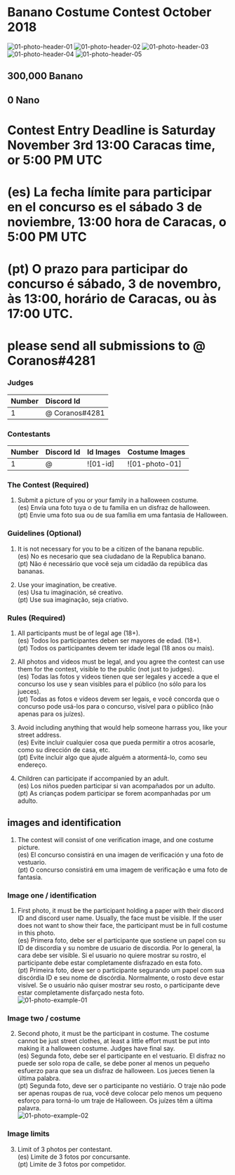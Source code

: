 # Banano Costume Contest October 2018

![01-photo-header-01] ![01-photo-header-02] ![01-photo-header-03] ![01-photo-header-04] ![01-photo-header-05]

## 300,000 Banano  
## 0 Nano  

# Contest Entry Deadline is Saturday November 3rd 13:00 Caracas time, or 5:00 PM UTC  
# (es) La fecha límite para participar en el concurso es el sábado 3 de noviembre, 13:00 hora de Caracas, o 5:00 PM UTC  
# (pt) O prazo para participar do concurso é sábado, 3 de novembro, às 13:00, horário de Caracas, ou às 17:00 UTC.  

# please send all submissions to @ Coranos#4281

### Judges
| Number | Discord Id                         |
|:------ |:---------------------------------- |
| 1      | @ Coranos#4281                      |

### Contestants
| Number | Discord Id                   | Id Images | Costume Images   |
|:------ | :--------------------------- |:--------- |:---------------- |
| 1      | @                            | ![01-id] | ![01-photo-01]    |

### The Contest (Required)  

1) Submit a picture of you or your family in a halloween costume.  
(es)  Envía una foto tuya o de tu familia en un disfraz de halloween.  
(pt)  Envie uma foto sua ou de sua família em uma fantasia de Halloween.  

### Guidelines (Optional)  

1. It is not necessary for you to be a citizen of the banana republic.    
(es) No es necesario que sea ciudadano de la Republica banano.    
(pt) Não é necessário que você seja um cidadão da república das bananas.    

2. Use your imagination, be creative.    
(es) Usa tu imaginación, sé creativo.    
(pt) Use sua imaginação, seja criativo.    

### Rules (Required)
		
1. All participants must be of legal age (18+).    
(es) Todos los participantes deben ser mayores de edad. (18+).    
(pt) Todos os participantes devem ter idade legal (18 anos ou mais).    

2. All photos and videos must be legal, and you agree the contest can use them for the contest, visible to the public (not just to judges).    
(es) Todas las fotos y videos tienen que ser legales y accede a que el concurso los use y sean visibles para el público (no sólo para los jueces).    
(pt) Todas as fotos e vídeos devem ser legais, e você concorda que o concurso pode usá-los para o concurso, visível para o público (não apenas para os juízes).    

3. Avoid including anything that would help someone harrass you, like your street address.    
(es) Evite incluir cualquier cosa que pueda permitir a otros acosarle, como su dirección de casa, etc.    
(pt) Evite incluir algo que ajude alguém a atormentá-lo, como seu endereço.    

4. Children can participate if accompanied by an adult.  
(es)  Los niños pueden participar si van acompañados por un adulto.   
(pt)  As crianças podem participar se forem acompanhadas por um adulto.   

## images and identification

1. The contest will consist of one verification image, and one costume picture.      
(es) El concurso consistirá en una imagen de verificación y una foto de vestuario.        
(pt) O concurso consistirá em uma imagem de verificação e uma foto de fantasia.        

### Image one / identification

1. First photo, it must be the participant holding a paper with their discord ID and discord user name. Usually, the face must be visible. If the user does not want to show their face, the participant must be in full costume in this photo.   
(es) Primera foto, debe ser el participante que sostiene un papel con su ID de discordia y su nombre de usuario de discordia. Por lo general, la cara debe ser visible. Si el usuario no quiere mostrar su rostro, el participante debe estar completamente disfrazado en esta foto.    
(pt) Primeira foto, deve ser o participante segurando um papel com sua discórdia ID e seu nome de discórdia. Normalmente, o rosto deve estar visível. Se o usuário não quiser mostrar seu rosto, o participante deve estar completamente disfarçado nesta foto.      
![01-photo-example-01]


### Image two / costume
2. Second photo, it must be the participant in costume. The costume cannot be just street clothes, at least a little effort must be put into making it a halloween costume. Judges have final say.   
(es) Segunda foto, debe ser el participante en el vestuario. El disfraz no puede ser solo ropa de calle, se debe poner al menos un pequeño esfuerzo para que sea un disfraz de halloween. Los jueces tienen la última palabra.    
(pt) Segunda foto, deve ser o participante no vestiário. O traje não pode ser apenas roupas de rua, você deve colocar pelo menos um pequeno esforço para torná-lo um traje de Halloween. Os juízes têm a última palavra.     
![01-photo-example-02]


### Image limits

3. Limit of 3 photos per contestant.  
(es) Limite de 3 fotos por concursante.  
(pt) Limite de 3 fotos por competidor.  

[01-photo-example-01]: https://cdn.discordapp.com/attachments/449894883633922059/502261790126768140/Madasiaka4876_.png "thumbnail"

[01-photo-example-02]: https://cdn.discordapp.com/attachments/449894883633922059/502261680806559744/CaptainClaw7542_3.png "thumbnail"

[01-photo-header-01]: https://cdn.discordapp.com/attachments/449894883633922059/502261815313563649/Snappadoodle4147_.png "thumbnail"
[01-photo-header-02]: https://cdn.discordapp.com/attachments/449894883633922059/502261611017404447/Deiv1662_3.png "thumbnail"
[01-photo-header-03]: https://cdn.discordapp.com/attachments/449894883633922059/502261651878445059/Banano_Hero4472.png "thumbnail"
[01-photo-header-04]: https://cdn.discordapp.com/attachments/449894883633922059/501929358001438740/mmm.png "thumbnail"
[01-photo-header-05]: https://i.imgur.com/yZSVo6y.jpg "thumbnail"
